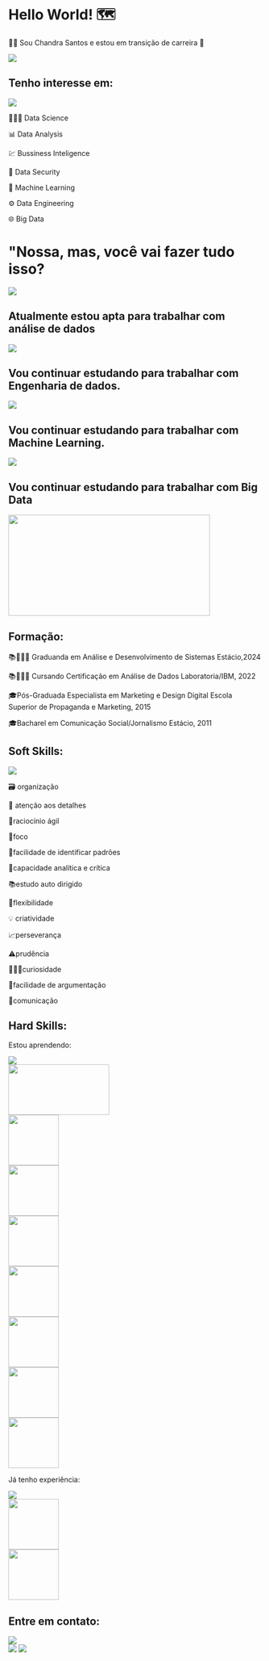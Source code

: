 # Hello World! 🗺 #

👩‍💻​ Sou Chandra Santos e estou em transição de carreira 🛫

<div><img src="https://media3.giphy.com/media/1xnet4TCS2iYypSR2a/giphy.gif?cid=790b76115d4c3545f108421b705f13b82852722d3cd3cd1e&rid=giphy.gif&ct=g"></div>


## Tenho interesse em:
<div><img src="https://media1.giphy.com/media/UoYqxidgzAGygqo1Q2/giphy.gif?cid=790b76115b6c6d7af7067185f7e547fd2740f0949abf9310&rid=giphy.gif&ct=g"></div>

👩🏽‍🔬 Data Science

📊 Data Analysis

💹 Bussiness Inteligence

​🔐​ Data Security

🦾 Machine Learning

⚙️ Data Engineering

🌐 Big Data

# "Nossa, mas, você vai fazer tudo isso?

<div><img src="https://media1.giphy.com/media/elUVD4TyYlGuX3RwI6/giphy.gif?cid=790b761128d7ff243316fdd28082f80ced182599512d99d7&rid=giphy.gif&ct=g"></div>

## Atualmente estou apta para trabalhar com análise de dados 
<div><img src="https://media4.giphy.com/media/fQAkqiwIRcy12E2dZj/giphy.gif?cid=790b7611396a364c65256802a0fbe089020b4f2a7d69ed8a&rid=giphy.gif&ct=g"></div>

## Vou continuar estudando para trabalhar com Engenharia de dados. 
<div><img src="https://encrypted-tbn0.gstatic.com/images?q=tbn:ANd9GcSU2ev-QB9hsMsbsw7MFQas2ykrDa6tx99_MA&usqp=CAU"></div>

## Vou continuar estudando para trabalhar com Machine Learning. 
<div><img src="https://media4.giphy.com/media/DwrnYsZCXspu8/giphy.gif?cid=790b7611c9413a159aadfe3e502eee869ed635e3ec84786c&rid=giphy.gif&ct=g"></div>

## Vou continuar estudando para trabalhar com Big Data 
<div><img src="https://149695847.v2.pressablecdn.com/wp-content/uploads/2017/06/p7p9i.jpg" width="400" height="200"></div>


## Formação:

📚👨🏻‍🎓 Graduanda em Análise e Desenvolvimento de Sistemas Estácio,2024

📚👨🏻‍🎓 Cursando Certificação em Análise de Dados Laboratoria/IBM, 2022

🎓Pós-Graduada Especialista em Marketing e Design Digital Escola Superior de Propaganda e Marketing, 2015

🎓Bacharel em Comunicação Social/Jornalismo Estácio, 2011



## Soft Skills:

<div><img src="https://media0.giphy.com/media/TvXwdYI205i4E/giphy.gif?cid=790b7611a525ef4c3310e5d91185c3d8df23e7b72cd52859&rid=giphy.gif&ct=g"></div>

🗃️ organização 

🔎​ atenção aos detalhes 

🧠raciocínio ágil 

🔦foco 

🧮facilidade de identificar padrões 

🦉capacidade analítica e crítica 

📚estudo auto dirigido 

🦾flexibilidade 

💡 criatividade 

📈perseverança 

⚠️prudência 

👨🏻‍🔬curiosidade 

🔡facilidade de argumentação 

🖖comunicação 

## Hard Skills:

Estou aprendendo:
<div><img src="https://media1.giphy.com/media/rHzSn4U4BPemY/giphy.gif?cid=790b7611bd270df60c2c32a831d1f8ae689d5d1d5aedd718&rid=giphy.gif&ct=g"></div>
<div><img src="https://cdn.jsdelivr.net/gh/devicons/devicon/icons/azure/azure-original-wordmark.svg" width="200" height="100"/></div>
<div><img src="https://cdn.jsdelivr.net/gh/devicons/devicon/icons/jupyter/jupyter-original-wordmark.svg" width="100" height="100"></div>
<div><img src="https://cdn.jsdelivr.net/gh/devicons/devicon/icons/linux/linux-original.svg" width="100" height="100"></div>
<div><img src="https://cdn.jsdelivr.net/gh/devicons/devicon/icons/mysql/mysql-original-wordmark.svg" width="100" height="100"></div>
<div> <img src="https://cdn.jsdelivr.net/gh/devicons/devicon/icons/pandas/pandas-original-wordmark.svg" width="100" height="100"></div>
<div><img src="https://cdn.jsdelivr.net/gh/devicons/devicon/icons/python/python-original-wordmark.svg" width="100" height="100"></div>
<div> <img src="https://cdn.jsdelivr.net/gh/devicons/devicon/icons/selenium/selenium-original.svg" width="100" height="100"></div>
<div><img src="https://cdn.jsdelivr.net/gh/devicons/devicon/icons/anaconda/anaconda-original-wordmark.svg" width="100" height="100"></div>
    
                    
          
Já tenho experiência:
<div><img src="https://media1.giphy.com/media/1dMNqVx9Kb12EBjFrc/giphy.gif?cid=790b7611de7ee8babd49ae29f3688ce34bd4f4ca2a58365a&rid=giphy.gif&ct=g"></div>
<div><img src="https://cdn.jsdelivr.net/gh/devicons/devicon/icons/html5/html5-original.svg" width="100" height="100"></div>
<div><img src="https://cdn.jsdelivr.net/gh/devicons/devicon/icons/php/php-original.svg" width="100" height="100"></div>
            
    
            
          

## Entre em contato:
<div><img src="https://media1.giphy.com/media/pO3cIQ9xd3tk6IImzl/giphy.gif?cid=790b7611e8de9754ae9682baef79e6fd2f591ae141469b39&rid=giphy.gif&ct=g"></div>
<div>
<a href="https://www.youtube.com/ChandraSantos" target="_blank"><img src="https://img.shields.io/badge/YouTube-FF0000?style=for-the-badge&logo=youtube&logoColor=white" target="_blank"></a>
<a href="https://www.linkedin.com/in/chandrasantos" target="_blank"><img src="https://img.shields.io/badge/-LinkedIn-%230077B5?style=for-the-badge&logo=linkedin&logoColor=white" target="_blank"></a>   
</div>
